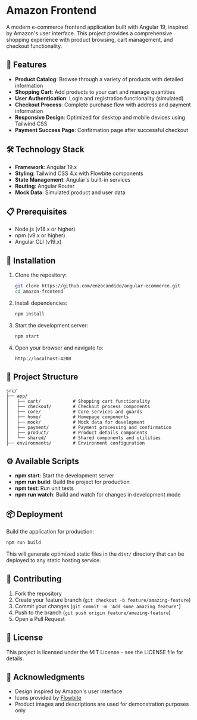 # Amazon Frontend

A modern e-commerce frontend application built with Angular 19, inspired by Amazon's user interface. This project provides a comprehensive shopping experience with product browsing, cart management, and checkout functionality.

## 🚀 Features

- **Product Catalog**: Browse through a variety of products with detailed information
- **Shopping Cart**: Add products to your cart and manage quantities
- **User Authentication**: Login and registration functionality (simulated)
- **Checkout Process**: Complete purchase flow with address and payment information
- **Responsive Design**: Optimized for desktop and mobile devices using Tailwind CSS
- **Payment Success Page**: Confirmation page after successful checkout

## 🛠️ Technology Stack

- **Framework**: Angular 19.x
- **Styling**: Tailwind CSS 4.x with Flowbite components
- **State Management**: Angular's built-in services
- **Routing**: Angular Router
- **Mock Data**: Simulated product and user data

## 📋 Prerequisites

- Node.js (v18.x or higher)
- npm (v9.x or higher)
- Angular CLI (v19.x)

## 🔧 Installation

1. Clone the repository:

   ```bash
   git clone https://github.com/enzocandido/angular-ecommerce.git
   cd amazon-frontend
   ```

2. Install dependencies:

   ```bash
   npm install
   ```

3. Start the development server:
   ```bash
   npm start
   ```
4. Open your browser and navigate to:
   ```
   http://localhost:4200
   ```

## 📁 Project Structure

```
src/
├── app/
│   ├── cart/            # Shopping cart functionality
│   ├── checkout/        # Checkout process components
│   ├── core/            # Core services and guards
│   ├── home/            # Homepage components
│   ├── mock/            # Mock data for development
│   ├── payment/         # Payment processing and confirmation
│   ├── product/         # Product details components
│   └── shared/          # Shared components and utilities
├── environments/        # Environment configuration
```

## ⚙️ Available Scripts

- **npm start**: Start the development server
- **npm run build**: Build the project for production
- **npm test**: Run unit tests
- **npm run watch**: Build and watch for changes in development mode

## 📦 Deployment

Build the application for production:

```bash
npm run build
```

This will generate optimized static files in the `dist/` directory that can be deployed to any static hosting service.

## 🤝 Contributing

1. Fork the repository
2. Create your feature branch (`git checkout -b feature/amazing-feature`)
3. Commit your changes (`git commit -m 'Add some amazing feature'`)
4. Push to the branch (`git push origin feature/amazing-feature`)
5. Open a Pull Request

## 📝 License

This project is licensed under the MIT License - see the LICENSE file for details.

## 🙏 Acknowledgments

- Design inspired by Amazon's user interface
- Icons provided by [Flowbite](https://flowbite.com/)
- Product images and descriptions are used for demonstration purposes only
